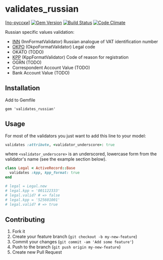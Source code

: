 # validates_russian

[[по-русски](README.md)]
[![Gem Version](https://badge.fury.io/rb/validates_russian.png)](http://badge.fury.io/rb/validates_russian)
[![Build Status](https://travis-ci.org/asiniy/validates_russian.png?branch=master)](https://travis-ci.org/asiniy/validates_russian)
[![Code Climate](https://codeclimate.com/github/asiniy/validates_russian.png)](https://codeclimate.com/github/asiniy/validates_russian)

Russian specific values validation:

* [INN](http://ru.wikipedia.org/wiki/Идентификационный_номер_налогоплательщика) (InnFormatValidator) Russian analogue of VAT identification number
* [OKPO](http://ru.wikipedia.org/wiki/Общероссийский_классификатор_предприятий_и_организаций) (OkpoFormatValidator) Legal code
* OKATO (TODO)
* [KPP](http://ru.wikipedia.org/wiki/Код_причины_постановки_на_учёт) (KppFormatValidator) Code of reason for registration
* OGRN (TODO)
* Correspondent Account Value (TODO)
* Bank Account Value (TODO)

## Installation

Add to Gemfile

    gem 'validates_russian'

## Usage

For most of the validators you just want to add this line to your model:

```ruby
validates :attribute, <validator_underscore>: true
```

where `<validator_underscore>` is an underscored, lowercase form from the validator's name (see the example section below).

```ruby
class Legal < ActiveRecord::Base
  validates :kpp, kpp_format: true
end

# legal = Legal.new
# legal.kpp = '001122333'
# legal.valid? # => false
# legal.kpp = '525601001'
# legal.valid? # => true
```

## Contributing

1. Fork it
2. Create your feature branch (`git checkout -b my-new-feature`)
3. Commit your changes (`git commit -am 'Add some feature'`)
4. Push to the branch (`git push origin my-new-feature`)
5. Create new Pull Request
